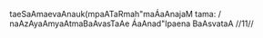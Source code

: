 taeSaAmaevaAnauk(mpaATaRmah"maÁaAnajaM tama: /
naAzAyaAmyaAtmaBaAvasTaAe ÁaAnad"Ipaena BaAsvataA //11//